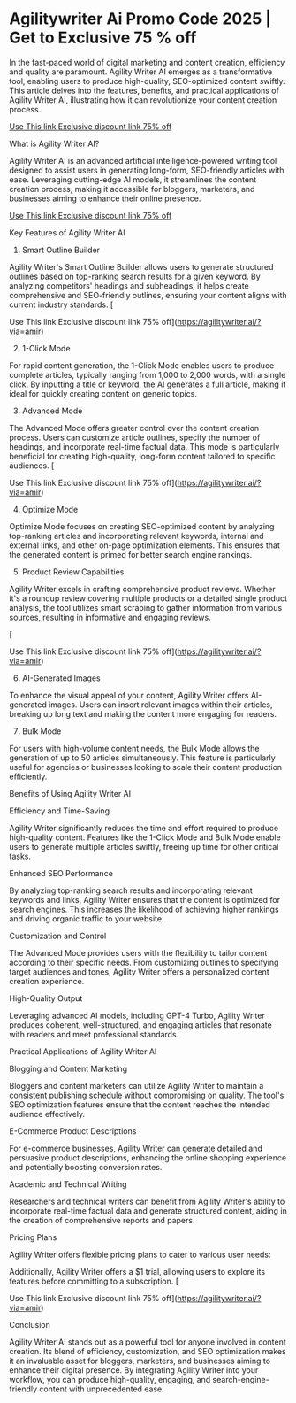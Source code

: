 # Agilitywriter Ai Promo Code 2025 | Get to Exclusive 75 % off
In the fast-paced world of digital marketing and content creation, efficiency and quality are paramount. Agility Writer AI emerges as a transformative tool, enabling users to produce high-quality, SEO-optimized content swiftly. This article delves into the features, benefits, and practical applications of Agility Writer AI, illustrating how it can revolutionize your content creation process.

[
Use This link Exclusive discount link 75% off](https://agilitywriter.ai/?via=amir)

What is Agility Writer AI?

Agility Writer AI is an advanced artificial intelligence-powered writing tool designed to assist users in generating long-form, SEO-friendly articles with ease. Leveraging cutting-edge AI models, it streamlines the content creation process, making it accessible for bloggers, marketers, and businesses aiming to enhance their online presence.


[
Use This link Exclusive discount link 75% off](https://agilitywriter.ai/?via=amir)

Key Features of Agility Writer AI

1. Smart Outline Builder

Agility Writer's Smart Outline Builder allows users to generate structured outlines based on top-ranking search results for a given keyword. By analyzing competitors' headings and subheadings, it helps create comprehensive and SEO-friendly outlines, ensuring your content aligns with current industry standards. 
[


Use This link Exclusive discount link 75% off](https://agilitywriter.ai/?via=amir)


2. 1-Click Mode

For rapid content generation, the 1-Click Mode enables users to produce complete articles, typically ranging from 1,000 to 2,000 words, with a single click. By inputting a title or keyword, the AI generates a full article, making it ideal for quickly creating content on generic topics. 

3. Advanced Mode

The Advanced Mode offers greater control over the content creation process. Users can customize article outlines, specify the number of headings, and incorporate real-time factual data. This mode is particularly beneficial for creating high-quality, long-form content tailored to specific audiences. 
[

Use This link Exclusive discount link 75% off](https://agilitywriter.ai/?via=amir)


4. Optimize Mode

Optimize Mode focuses on creating SEO-optimized content by analyzing top-ranking articles and incorporating relevant keywords, internal and external links, and other on-page optimization elements. This ensures that the generated content is primed for better search engine rankings. 

5. Product Review Capabilities

Agility Writer excels in crafting comprehensive product reviews. Whether it's a roundup review covering multiple products or a detailed single product analysis, the tool utilizes smart scraping to gather information from various sources, resulting in informative and engaging reviews. 

[

Use This link Exclusive discount link 75% off](https://agilitywriter.ai/?via=amir)


6. AI-Generated Images

To enhance the visual appeal of your content, Agility Writer offers AI-generated images. Users can insert relevant images within their articles, breaking up long text and making the content more engaging for readers. 

7. Bulk Mode

For users with high-volume content needs, the Bulk Mode allows the generation of up to 50 articles simultaneously. This feature is particularly useful for agencies or businesses looking to scale their content production efficiently. 

Benefits of Using Agility Writer AI

Efficiency and Time-Saving

Agility Writer significantly reduces the time and effort required to produce high-quality content. Features like the 1-Click Mode and Bulk Mode enable users to generate multiple articles swiftly, freeing up time for other critical tasks.

Enhanced SEO Performance

By analyzing top-ranking search results and incorporating relevant keywords and links, Agility Writer ensures that the content is optimized for search engines. This increases the likelihood of achieving higher rankings and driving organic traffic to your website.

Customization and Control

The Advanced Mode provides users with the flexibility to tailor content according to their specific needs. From customizing outlines to specifying target audiences and tones, Agility Writer offers a personalized content creation experience.

High-Quality Output

Leveraging advanced AI models, including GPT-4 Turbo, Agility Writer produces coherent, well-structured, and engaging articles that resonate with readers and meet professional standards.

Practical Applications of Agility Writer AI

Blogging and Content Marketing

Bloggers and content marketers can utilize Agility Writer to maintain a consistent publishing schedule without compromising on quality. The tool's SEO optimization features ensure that the content reaches the intended audience effectively.

E-Commerce Product Descriptions

For e-commerce businesses, Agility Writer can generate detailed and persuasive product descriptions, enhancing the online shopping experience and potentially boosting conversion rates.

Academic and Technical Writing

Researchers and technical writers can benefit from Agility Writer's ability to incorporate real-time factual data and generate structured content, aiding in the creation of comprehensive reports and papers.

Pricing Plans

Agility Writer offers flexible pricing plans to cater to various user needs:

Additionally, Agility Writer offers a $1 trial, allowing users to explore its features before committing to a subscription. 
[

Use This link Exclusive discount link 75% off](https://agilitywriter.ai/?via=amir)


Conclusion

Agility Writer AI stands out as a powerful tool for anyone involved in content creation. Its blend of efficiency, customization, and SEO optimization makes it an invaluable asset for bloggers, marketers, and businesses aiming to enhance their digital presence. By integrating Agility Writer into your workflow, you can produce high-quality, engaging, and search-engine-friendly content with unprecedented ease.

